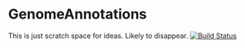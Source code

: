 # GenomeAnnotations
This is just scratch space for ideas. Likely to disappear.
[![Build Status](https://travis-ci.org/nw11/GenomeAnnotations.jl.svg?branch=master)](https://travis-ci.org/nw11/GenomeAnnotations.jl)
